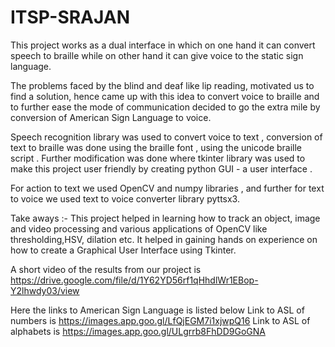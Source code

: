 # ITSP-SRAJAN

This project works as a dual interface in which on one hand it can convert speech to braille while on other hand it can give voice to the static sign language.

The problems faced by the blind and deaf like lip reading, motivated us to find a solution, hence came up with this idea to convert voice to braille and to further ease the mode of communication decided to go the extra mile by conversion of American Sign Language to voice.

Speech recognition library was used to convert voice to text , conversion of text to braille was done using the braille font , using the unicode braille script . 
Further modification was done where tkinter library was used to make this project user friendly by creating python GUI - a user interface .

For action to text we used OpenCV and numpy libraries , and further for text to voice we used text to voice converter library pyttsx3.

Take aways :- This project helped in learning how to track an object, image and video processing and various applications of OpenCV like thresholding,HSV, dilation etc.
It helped in gaining hands on experience on how to create a Graphical User Interface using Tkinter.

A short video of the results from our project is https://drive.google.com/file/d/1Y62YD56rf1qHhdlWr1EBop-Y2lhwdy03/view

Here the links to American Sign Language is listed below
Link to ASL of numbers is https://images.app.goo.gl/LfQjEGM7i1xjwpQ16
Link to ASL of alphabets is https://images.app.goo.gl/ULgrrb8FhDD9GoGNA

